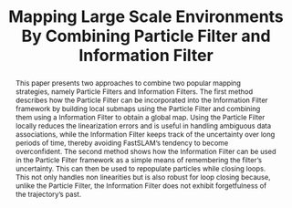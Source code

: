 ---
layout: project-page-new
title: "Mapping Large Scale Environments By Combining Particle Filter and Information Filter"
authors:
  - name: Mahesh Mohan
    sup: #
  - name: K. Madhava Krishna
    sup: #
affiliations:
  - name: IIIT Hyderabad, India
    link: https://robotics.iiit.ac.in
    sup: #
permalink: /publications/2010/Mahesh_Mapping-Large-Scale-Environments/
abstract: "This paper presents two approaches to combine two popular mapping strategies, namely Particle Filters and Information Filters. The first method describes how the Particle Filter can be incorporated into the Information Filter framework by building local submaps using the Particle Filter and combining them using a Information Filter to obtain a global map. Using the Particle Filter locally reduces the linearization errors and is useful in handling ambiguous data associations, while the Information Filter keeps track of the uncertainty over long periods of time, thereby avoiding FastSLAM’s tendency to become overconfident.
The second method shows how the Information Filter can be used in the Particle Filter framework as a simple means of remembering the filter’s uncertainty. This can then be used to repopulate particles while closing loops. This not only handles non linearities but is also robust for loop closing because, unlike the Particle Filter, the Information Filter does not exhibit forgetfulness of the trajectory’s past."
paper: https://ieeexplore.ieee.org/stamp/stamp.jsp?tp=&arnumber=5707412
# video: https://robotics.iiit.ac.in/videos/ConstrainedExploration/mukhija_etal_iros10.mp4
# iframe: https://www.youtube.com/embed/jhjskX4FQwA

---